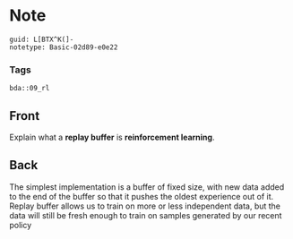 # Note
```
guid: L[BTX^K(]-
notetype: Basic-02d89-e0e22
```

### Tags
```
bda::09_rl
```

## Front
Explain what a <b>replay buffer</b> is <b>reinforcement
learning</b>.

## Back
<div>
  The simplest implementation is a buffer of fixed size, with new
  data added to the end of the buffer so that it pushes the oldest
  experience out of it.
</div>
<div>
  Replay buffer allows us to train on more or less independent
  data, but the data will still be fresh enough to train on samples
  generated by our recent policy
</div>

